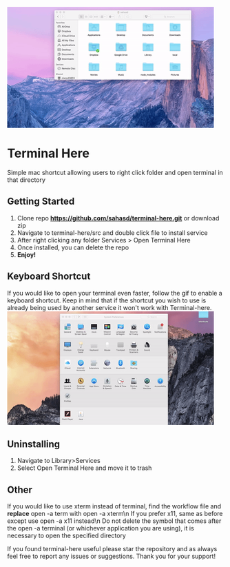 ![alt tag](/assets/demo.gif)

# Terminal Here
Simple mac shortcut allowing users to right click folder and open terminal in that directory

## Getting Started
1. Clone repo **https://github.com/sahasd/terminal-here.git** or download zip
2. Navigate to terminal-here/src and double click file to install service
3. After right clicking any folder Services > Open Terminal Here 
4. Once installed, you can delete the repo
5. **Enjoy!**

## Keyboard Shortcut
If you would like to open your terminal even faster, follow the gif to enable a keyboard shortcut. Keep in mind that if the shortcut you wish to use is already being used by another service it won't work with Terminal-here. 
![alt tag](/assets/keyshortcutdemo.gif)

## Uninstalling
1. Navigate to Library>Services 
2. Select Open Terminal Here and move it to trash

## Other
If you would like to use xterm instead of terminal, find the workflow file and **replace** open -a term with open -a xterm\n
If you prefer x11, same as before except use open -a x11 instead\n 
Do not delete the symbol that comes after the open -a terminal (or whichever application you are using), it is necessary to open the specified directory


If you found terminal-here useful please star the repository and as always feel free to report any issues or suggestions. Thank you for your support!
